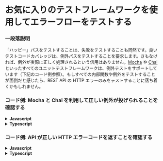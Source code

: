 # お気に入りのテストフレームワークを使用してエラーフローをテストする

### 一段落説明

「ハッピー」パスをテストすることは、失敗をテストすることも同然です。良いテストコードカバレッジは、例外パスをテストすることを要求します。さもなければ、例外が実際に正しく処理されるという信用はありません。[Mocha](https://mochajs.org/) や [Chai](http://chaijs.com/) といったすべてのユニットテストフレームワークは、例外テストをサポートしています（下記のコード例参照）。もしすべての内部関数や例外をテストすることが面倒だと感じたら、REST API の HTTP エラーのみをテストすることに落ち着くかもしれません。

### コード例: Mocha と Chai を利用して正しい例外が投げられることを確認する

<details>
<summary><strong>Javascript</strong></summary>

```javascript
describe('Facebook chat', () => {
  it('Notifies on new chat message', () => {
    const chatService = new chatService();
    chatService.participants = getDisconnectedParticipants();
    expect(chatService.sendMessage.bind({ message: 'Hi' })).to.throw(ConnectionError);
  });
});
```
</details>

<details>
<summary><strong>Typescript</strong></summary>

```typescript
describe('Facebook chat', () => {
  it('Notifies on new chat message', () => {
    const chatService = new chatService();
    chatService.participants = getDisconnectedParticipants();
    expect(chatService.sendMessage.bind({ message: 'Hi' })).to.throw(ConnectionError);
  });
});
```
</details>

### コード例: API が正しい HTTP エラーコードを返すことを確認する

<details>
<summary><strong>Javascript</strong></summary>

```javascript
it('Creates new Facebook group', () => {
  const invalidGroupInfo = {};
  return httpRequest({
    method: 'POST',
    uri: 'facebook.com/api/groups',
    resolveWithFullResponse: true,
    body: invalidGroupInfo,
    json: true
  }).then((response) => {
    expect.fail('if we were to execute the code in this block, no error was thrown in the operation above')
  }).catch((response) => {
    expect(400).to.equal(response.statusCode);
  });
});
```
</details>

<details>
<summary><strong>Typescript</strong></summary>

```typescript
it('Creates new Facebook group', async () => {
  let invalidGroupInfo = {};
  try {
    const response = await httpRequest({
      method: 'POST',
      uri: 'facebook.com/api/groups',
      resolveWithFullResponse: true,
      body: invalidGroupInfo,
      json: true
    })
    // このブロックで下記コードを実行した場合、上記オペレーションではエラーが発生しなかったことを意味します
    expect.fail('The request should have failed')
  } catch(response) {
    expect(400).to.equal(response.statusCode);
  }
});
```
</details>